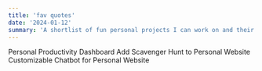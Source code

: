 ```yaml
---
title: 'fav quotes'
date: '2024-01-12'
summary: 'A shortlist of fun personal projects I can work on and their progress'
---
```


Personal Productivity Dashboard
Add Scavenger Hunt to Personal Website
Customizable Chatbot for Personal Website